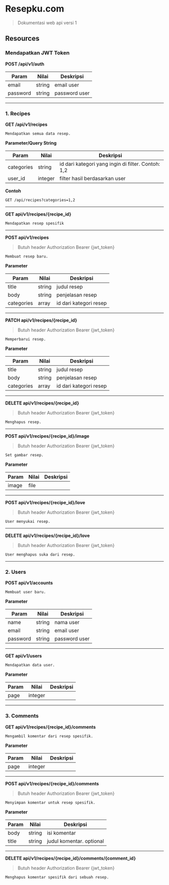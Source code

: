# Resepku.com

> Dokumentasi web api versi 1



## Resources

### Mendapatkan JWT Token

**POST /api/v1/auth**

Param | Nilai | Deskripsi
------------ | ------------- | -------------
email| string | email user
password| string | password user

<hr>

### 1. Recipes

**GET /api/v1/recipes**

```
Mendapatkan semua data resep.
```

**Parameter/Query String**

Param | Nilai | Deskripsi
------------ | ------------- | -------------
categories| string | id dari kategori yang ingin di filter. Contoh: 1,2
user_id| integer | filter hasil berdasarkan user

**Contoh**

`GET /api/recipes?categories=1,2`

<hr>

**GET api/v1/recipes/{recipe_id}**

```
Mendapatkan resep spesifik
```

<hr>

**POST api/v1/recipes**

> Butuh header Authorization Bearer {jwt_token}

```
Membuat resep baru.
```
**Parameter**

Param | Nilai | Deskripsi
------------ | ------------- | -------------
title | string | judul resep
body | string | penjelasan resep
categories | array | id dari kategori resep

<hr>

**PATCH api/v1/recipes/{recipe_id}**

> Butuh header Authorization Bearer {jwt_token}

```
Memperbarui resep.
```
**Parameter**

Param | Nilai | Deskripsi
------------ | ------------- | -------------
title | string | judul resep
body | string | penjelasan resep
categories | array | id dari kategori resep

<hr>

**DELETE api/v1/recipes/{recipe_id}**

> Butuh header Authorization Bearer {jwt_token}

```
Menghapus resep.
```

<hr>

**POST api/v1/recipes/{recipe_id}/image**

> Butuh header Authorization Bearer {jwt_token}

```
Set gambar resep.
```

**Parameter**

Param | Nilai | Deskripsi
------------ | ------------- | -------------
image | file |

<hr>

**POST api/v1/recipes/{recipe_id}/love**

> Butuh header Authorization Bearer {jwt_token}

```
User menyukai resep.
```

<hr>

**DELETE api/v1/recipes/{recipe_id}/love**

> Butuh header Authorization Bearer {jwt_token}

```
User menghapus suka dari resep.
```

<hr>

### 2. Users

**POST api/v1/accounts**

```
Membuat user baru.
```

**Parameter**

Param | Nilai | Deskripsi
------------ | ------------- | -------------
name | string | nama user
email | string | email user
password | string | password user

<hr>

**GET api/v1/users**

```
Mendapatkan data user.
```
**Parameter**

Param | Nilai | Deskripsi
------------ | ------------- | -------------
page | integer |

<hr>

### 3. Comments

**GET api/v1/recipes/{recipe_id}/comments**

```
Mengambil komentar dari resep spesifik.
```

**Parameter**

Param | Nilai | Deskripsi
------------ | ------------- | -------------
page | integer |

<hr>

**POST api/v1/recipes/{recipe_id}/comments**

> Butuh header Authorization Bearer {jwt_token}

```
Menyimpan komentar untuk resep spesifik.
```

**Parameter**

Param | Nilai | Deskripsi
------------ | ------------- | -------------
body | string | isi komentar
title | string | judul komentar. optional

<hr>

**DELETE api/v1/recipes/{recipe_id}/comments/{comment_id}**

> Butuh header Authorization Bearer {jwt_token}

```
Menghapus komentar spesifik dari sebuah resep.
```
